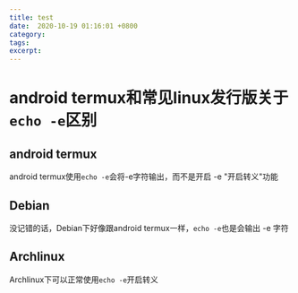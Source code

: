 ```yaml
---
title: test
date:  2020-10-19 01:16:01 +0800
category:
tags:
excerpt:
---
```


# android termux和常见linux发行版关于`echo -e`区别

## android termux

android termux使用`echo -e`会将-e字符输出，而不是开启 -e "开启转义"功能

## Debian

没记错的话，Debian下好像跟android termux一样，`echo -e`也是会输出 -e 字符

## Archlinux

Archlinux下可以正常使用`echo -e`开启转义
